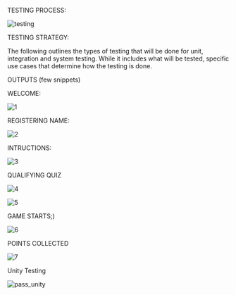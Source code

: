 TESTING PROCESS:

![testing](https://user-images.githubusercontent.com/86143586/125156782-e80c8780-e184-11eb-990c-5a93f6c37dbe.JPG)


TESTING STRATEGY:

The following outlines the types of testing that will be done for unit, integration and system testing. While it includes what will be tested, specific use cases that determine how the testing is done. 

OUTPUTS (few snippets)

WELCOME:

![1](https://user-images.githubusercontent.com/86143586/125166936-97fce780-e1bb-11eb-8492-453af2e15eef.JPG)

REGISTERING NAME:


![2](https://user-images.githubusercontent.com/86143586/125166938-9a5f4180-e1bb-11eb-84bb-f0517517f293.JPG)

INTRUCTIONS:


![3](https://user-images.githubusercontent.com/86143586/125166941-9c290500-e1bb-11eb-9f97-f94ae28129a2.JPG)

QUALIFYING QUIZ


![4](https://user-images.githubusercontent.com/86143586/125166947-9f23f580-e1bb-11eb-9cb3-16ce9de02459.JPG)


![5](https://user-images.githubusercontent.com/86143586/125166948-a0edb900-e1bb-11eb-8299-d78dd1c2d6a1.JPG)

GAME STARTS;)


![6](https://user-images.githubusercontent.com/86143586/125166950-a4814000-e1bb-11eb-9395-f21e1b28eabd.JPG)

POINTS COLLECTED


![7](https://user-images.githubusercontent.com/86143586/125166954-a64b0380-e1bb-11eb-9c20-85fa819a232e.JPG)

Unity Testing


![pass_unity](https://user-images.githubusercontent.com/86143586/125182503-227d2f80-e22c-11eb-9520-94285ae9f550.JPG)
